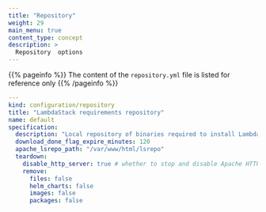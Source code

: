 ```yaml
---
title: "Repository"
weight: 29
main_menu: true
content_type: concept
description: >
  Repository  options
---
```


{{% pageinfo %}}
The content of the `repository.yml` file is listed for reference only
{{% /pageinfo %}}

```yaml
---
kind: configuration/repository
title: "LambdaStack requirements repository"
name: default
specification:
  description: "Local repository of binaries required to install LambdaStack"
  download_done_flag_expire_minutes: 120
  apache_lsrepo_path: "/var/www/html/lsrepo"
  teardown:
    disable_http_server: true # whether to stop and disable Apache HTTP Server service
    remove:
      files: false
      helm_charts: false
      images: false
      packages: false

```
